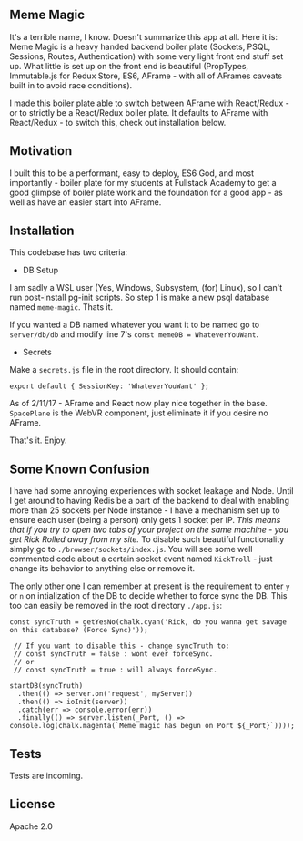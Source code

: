 ## Meme Magic

It's a terrible name, I know. Doesn't summarize this app at all. Here it is:
Meme Magic is a heavy handed backend boiler plate (Sockets, PSQL, Sessions, Routes, Authentication) with some very light front end stuff set up. What little is set up on the front end is beautiful (PropTypes, Immutable.js for Redux Store, ES6, AFrame - with all of AFrames caveats built in to avoid race conditions).

I made this boiler plate able to switch between AFrame with React/Redux - or to strictly be a React/Redux boiler plate. It defaults to AFrame with React/Redux - to switch this, check out installation below.

## Motivation

I built this to be a performant, easy to deploy, ES6 God, and most importantly - boiler plate for my students at Fullstack Academy to get a good glimpse of boiler plate work and the foundation for a good app - as well as have an easier start into AFrame.

## Installation

This codebase has two criteria:

  * DB Setup

  I am sadly a WSL user (Yes, Windows, Subsystem, (for) Linux), so I can't run post-install pg-init scripts. So step 1 is make a new psql database named `meme-magic`. Thats it.
  
  If you wanted a DB named whatever you want it to be named go to `server/db/db` and modify line 7's `const memeDB = WhateverYouWant`.

  * Secrets

  Make a `secrets.js` file in the root directory. It should contain:

  `export default {
    SessionKey: 'WhateverYouWant'
  };`

As of 2/11/17 - AFrame and React now play nice together in the base. `SpacePlane` is the WebVR component, just eliminate it if you desire no AFrame.

That's it. Enjoy.

## Some Known Confusion

  I have had some annoying experiences with socket leakage and Node. Until I get around to having Redis be a part of the backend to deal with enabling more than 25 sockets per Node instance - I have a mechanism set up to ensure each user (being a person) only gets 1 socket per IP. *This means that if you try to open two tabs of your project on the same machine - you get Rick Rolled away from my site.* To disable such beautiful functionality simply go to `./browser/sockets/index.js`. You will see some well commented code about a certain socket event named `KickTroll` - just change its behavior to anything else or remove it.
  
  The only other one I can remember at present is the requirement to enter `y` or `n` on intialization of the DB to decide whether to force sync the DB. This too can easily be removed in the root directory `./app.js`:

```
const syncTruth = getYesNo(chalk.cyan('Rick, do you wanna get savage on this database? (Force Sync)'));

 // If you want to disable this - change syncTruth to: 
 // const syncTruth = false : wont ever forceSync.
 // or 
 // const syncTruth = true : will always forceSync.
 
startDB(syncTruth)
  .then(() => server.on('request', myServer))
  .then(() => ioInit(server))
  .catch(err => console.error(err))
  .finally(() => server.listen(_Port, () => console.log(chalk.magenta(`Meme magic has begun on Port ${_Port}`))));
```

## Tests

Tests are incoming.

## License

Apache 2.0
